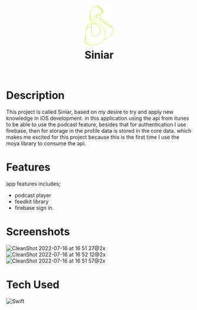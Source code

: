 <div align="center">
      <h1> <img src="https://github.com/farisarie/Siniar/blob/main/Siniar/Assets.xcassets/logo.imageset/logo.png" width="80px"><br/>Siniar</h1>
     </div>
<p align="center"> <a href="https://twitter.com/farisariep" target="_blank"><img alt="" src="https://img.shields.io/badge/Twitter-1DA1F2?style=normal&logo=twitter&logoColor=white" style="vertical-align:center" /></a> <a href="https://www.linkedin.com/in/farisarie/" target="_blank"><img alt="" src="https://img.shields.io/badge/LinkedIn-0077B5?style=normal&logo=linkedin&logoColor=white" style="vertical-align:center" /></a> </p>

# Description
This project is called Siniar, based on my desire to try and apply new knowledge in iOS development. in this application using the api from itunes to be able to use the podcast feature, besides that for authentication I use firebase, then for storage in the profile data is stored in the core data. which makes me excited for this project because this is the first time I use the moya library to consume the api.

# Features
app features includes;
- podcast player
- feedkit library
- firebase sign in. 


# Screenshots

![CleanShot 2022-07-16 at 16 51 27@2x](https://user-images.githubusercontent.com/79908524/179349929-33f83667-1946-45c9-a99b-4d38588b6d56.png)
![CleanShot 2022-07-16 at 16 52 12@2x](https://user-images.githubusercontent.com/79908524/179349944-1236f05c-8032-4021-a778-187e0ed9f12b.png)
![CleanShot 2022-07-16 at 16 51 57@2x](https://user-images.githubusercontent.com/79908524/179349936-9717c023-55a4-41a4-aa1c-8debcd340e3e.png)




# Tech Used

 ![Swift](https://img.shields.io/badge/swift-F54A2A?style=for-the-badge&logo=swift&logoColor=white)
      


 
